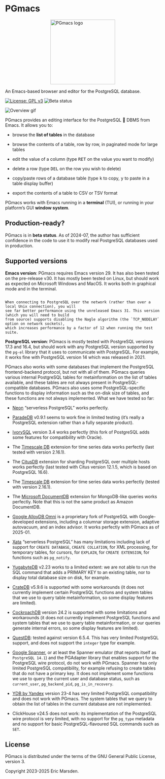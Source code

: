 # PGmacs

<img src="img/PGmacs-logo.svg" 
     alt="PGmacs logo"
     style="width:15em;display:block;margin:auto">

An Emacs-based browser and editor for the PostgreSQL database.

[![License: GPL v3](https://img.shields.io/badge/License-GPL%20v3-blue.svg)](https://www.gnu.org/licenses/old-licenses/gpl-2.0)
![Beta status](https://img.shields.io/badge/status-beta-blue)



![Overview gif](img/edit-value.gif)


PGmacs provides an editing interface for the PostgreSQL 🐘 DBMS from Emacs.
It allows you to:

- browse the **list of tables** in the database

- browse the contents of a table, row by row, in paginated mode for large tables

- edit the value of a column (type <kbd>RET</kbd> on the value you want to modify)

- delete a row (type <kbd>DEL</kbd> on the row you wish to delete)

- copy/paste rows of a database table (type <kbd>k</kbd> to copy, <kbd>y</kbd> to paste in a table
  display buffer)

- export the contents of a table to CSV or TSV format

PGmacs works with Emacs running in a **terminal** (TUI), or running in your platform’s GUI **window
system**.


## Production-ready? 

PGmacs is in **beta status**. As of 2024-07, the author has sufficient confidence in the code to use
it to modify real PostgreSQL databases used in production.


## Supported versions

**Emacs version**: PGmacs requires Emacs version 29. It has also been tested on the
pre-release v30. It has mostly been tested on Linux, but should work as expected on Microsoft
Windows and MacOS. It works both in graphical mode and in the terminal.

~~~admonish note title="Better network performance with Emacs 31 (unreleased)"

When connecting to PostgreSQL over the network (rather than over a local Unix connection), you will
see far better performance using the unreleased Emacs 31. This version (which you will need to build
from source) supports disabling the Nagle algorithm (the `TCP_NODELAY` option on network sockets),
which increases performance by a factor of 12 when running the test suite.

~~~


**PostgreSQL version**: PGmacs is mostly tested with PostgreSQL versions 17.3 and 16.4, but should
work with any PostgreSQL version supported by the `pg-el` library that it uses to communicate with
PostgreSQL. For example, it works fine with PostgreSQL version 14 which was released in 2021.

PGmacs also works with some databases that implement the PostgreSQL frontend-backend protocol, but
not with all of them. PGmacs queries various internal PostgreSQL tables for metainformation on the
list of tables available, and these tables are not always present in PostgreSQL-compatible
databases. PGmacs also uses some PostgreSQL-specific functions to display information such as the
on-disk size of tables, and these functions are not always implemented. What we have tested so far:

- [Neon](https://neon.tech/) “serverless PostgreSQL” works perfectly.

- [ParadeDB](https://www.paradedb.com/) v0.9.1 seems to work fine in limited testing (it’s really a
  PostgreSQL extension rather than a fully separate product).
  
- [IvorySQL](https://www.ivorysql.org/) version 3.4 works perfectly (this fork of PostgreSQL adds
  some features for compatibility with Oracle).

- The [Timescale DB](https://www.timescale.com/) extension for time series data works perfectly
  (last tested with version 2.16.1).

- The [CitusDB](https://github.com/citusdata/citus) extension for sharding PostgreSQL over multiple
  hosts works perfectly (last tested with Citus version 12.1.5, which is based on PostgreSQL 16.6).

- The [Timescale DB](https://www.timescale.com/) extension for time series data works perfectly
  (tested with version 2.16.1).

- The [Microsoft DocumentDB](https://github.com/microsoft/documentdb) extension for MongoDB-like
  queries works perfectly. Note that this is not the same product as Amazon DocumentDB.

- [Google AlloyDB Omni](https://cloud.google.com/alloydb/omni/docs/quickstart) is a proprietary fork
  of PostgreSQL with Google-developed extensions, including a columnar storage extension, adaptive
  autovacuum, and an index advisor. It works perfectly with PGmacs as of 2025-01.

- [Xata](https://xata.io/) “serverless PostgreSQL” has many limitations including lack of support
  for `CREATE DATABASE`, `CREATE COLLATION`, for XML processing, for temporary tables, for cursors,
  for `EXPLAIN`, for `CREATE EXTENSION`, for functions such as `pg_notify`.

- [YugabyteDB](https://yugabyte.com/) v2.23 works to a limited extent: we are not able to run the
  SQL command that adds a PRIMARY KEY to an existing table, nor to display total database size on
  disk, for example.
  
- [CrateDB](https://crate.io/) v5.9.6 is supported with some workarounds (it does not currently
  implement certain PostgreSQL functions and system tables that we use to query table
  metainformation, so some display features are limited).

- [CockroachDB](https://github.com/cockroachdb/cockroach) version 24.2 is supported with some
  limitations and workarounds (it does not currently implement PostgreSQL functions and system
  tables that we use to query table metainformation, or our queries generate internal errors, so
  some display features are limited).

- [QuestDB](https://questdb.io/): tested against version 6.5.4. This has very limited PostgreSQL
  support, and does not support the `integer` type for example.

- [Google Spanner](https://cloud.google.com/spanner), or at least the Spanner emulator (that reports
  itself as `PostgreSQL 14.1`) and the PGAdapter library that enables support for the PostgreSQL
  wire protocol, do not work with PGmacs. Spanner has only limited PostgreSQL compatibility, for
  example refusing to create tables that do not have a primary key. It does not implement some
  functions we use to query the current user and database status, such as `current_user`,
  `pg_backend_pid`, `pg_is_in_recovery`.

- [YDB by Yandex](https://ydb.tech/docs/en/postgresql/docker-connect) version 23-4 has very limited
  PostgreSQL compatibility and does not work with PGmacs. The system tables that we query to obtain
  the list of tables in the current database are not implemented.

- ClickHouse v24.5 does not work: its implementation of the PostgreSQL wire protocol is very
  limited, with no support for the `pg_type` metadata and no support for basic PostgreSQL-flavoured
  SQL commands such as `SET`.


## License

PGmacs is distributed under the terms of the GNU General Public License, version 3.

Copyright 2023-2025 Eric Marsden.

